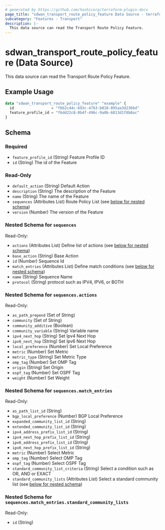```yaml
---
# generated by https://github.com/hashicorp/terraform-plugin-docs
page_title: "sdwan_transport_route_policy_feature Data Source - terraform-provider-sdwan"
subcategory: "Features - Transport"
description: |-
  This data source can read the Transport Route Policy Feature.
---
```


# sdwan_transport_route_policy_feature (Data Source)

This data source can read the Transport Route Policy Feature.

## Example Usage

```terraform
data "sdwan_transport_route_policy_feature" "example" {
  id                 = "f6b2c44c-693c-4763-b010-895aa3d236bd"
  feature_profile_id = "f6dd22c8-0b4f-496c-9a0b-6813d1f8b8ac"
}
```

<!-- schema generated by tfplugindocs -->
## Schema

### Required

- `feature_profile_id` (String) Feature Profile ID
- `id` (String) The id of the Feature

### Read-Only

- `default_action` (String) Default Action
- `description` (String) The description of the Feature
- `name` (String) The name of the Feature
- `sequences` (Attributes List) Route Policy List (see [below for nested schema](#nestedatt--sequences))
- `version` (Number) The version of the Feature

<a id="nestedatt--sequences"></a>
### Nested Schema for `sequences`

Read-Only:

- `actions` (Attributes List) Define list of actions (see [below for nested schema](#nestedatt--sequences--actions))
- `base_action` (String) Base Action
- `id` (Number) Sequence Id
- `match_entries` (Attributes List) Define match conditions (see [below for nested schema](#nestedatt--sequences--match_entries))
- `name` (String) Sequence Name
- `protocol` (String) protocol such as IPV4, IPV6, or BOTH

<a id="nestedatt--sequences--actions"></a>
### Nested Schema for `sequences.actions`

Read-Only:

- `as_path_prepend` (Set of String)
- `community` (Set of String)
- `community_additive` (Boolean)
- `community_variable` (String) Variable name
- `ipv4_next_hop` (String) Set Ipv4 Next Hop
- `ipv6_next_hop` (String) Set Ipv6 Next Hop
- `local_preference` (Number) Set Local Preference
- `metric` (Number) Set Metric
- `metric_type` (String) Set Metric Type
- `omp_tag` (Number) Set OMP Tag
- `origin` (String) Set Origin
- `ospf_tag` (Number) Set OSPF Tag
- `weight` (Number) Set Weight


<a id="nestedatt--sequences--match_entries"></a>
### Nested Schema for `sequences.match_entries`

Read-Only:

- `as_path_list_id` (String)
- `bgp_local_preference` (Number) BGP Local Preference
- `expanded_community_list_id` (String)
- `extended_community_list_id` (String)
- `ipv4_address_prefix_list_id` (String)
- `ipv4_next_hop_prefix_list_id` (String)
- `ipv6_address_prefix_list_id` (String)
- `ipv6_next_hop_prefix_list_id` (String)
- `metric` (Number) Select Metric
- `omp_tag` (Number) Select OMP Tag
- `ospf_tag` (Number) Select OSPF Tag
- `standard_community_list_criteria` (String) Select a condition such as OR, AND or EXACT
- `standard_community_lists` (Attributes List) Select a standard community list (see [below for nested schema](#nestedatt--sequences--match_entries--standard_community_lists))

<a id="nestedatt--sequences--match_entries--standard_community_lists"></a>
### Nested Schema for `sequences.match_entries.standard_community_lists`

Read-Only:

- `id` (String)
